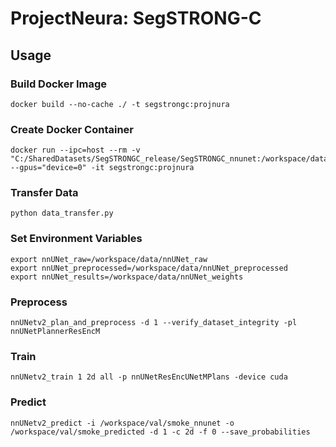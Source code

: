 # ProjectNeura: SegSTRONG-C

## Usage

### Build Docker Image

```shell
docker build --no-cache ./ -t segstrongc:projnura
```

### Create Docker Container

```shell
docker run --ipc=host --rm -v "C:/SharedDatasets/SegSTRONGC_release/SegSTRONGC_nnunet:/workspace/data" --gpus="device=0" -it segstrongc:projnura
```

### Transfer Data

```shell
python data_transfer.py
```

### Set Environment Variables

```shell
export nnUNet_raw=/workspace/data/nnUNet_raw
export nnUNet_preprocessed=/workspace/data/nnUNet_preprocessed
export nnUNet_results=/workspace/data/nnUNet_weights
```

### Preprocess

```shell
nnUNetv2_plan_and_preprocess -d 1 --verify_dataset_integrity -pl nnUNetPlannerResEncM
```

### Train

```shell
nnUNetv2_train 1 2d all -p nnUNetResEncUNetMPlans -device cuda
```

### Predict

```shell
nnUNetv2_predict -i /workspace/val/smoke_nnunet -o /workspace/val/smoke_predicted -d 1 -c 2d -f 0 --save_probabilities
```
